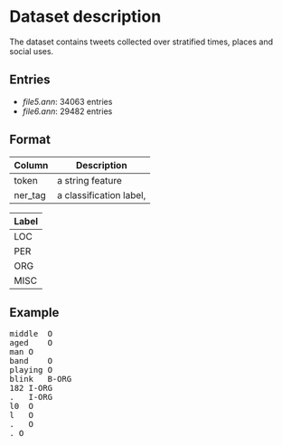 # Dataset description

The dataset contains tweets collected over stratified times, places and social uses. 

## Entries

* _file5.ann_: 34063 entries
* _file6.ann_: 29482 entries

## Format

| Column | Description       |
| ----- | ------------------ |
|token | a string feature |
|ner_tag| a classification label, |


| Label |
| ------ |
| LOC
| PER
| ORG
| MISC


## Example
<pre>
middle	O
aged	O
man	O
band	O
playing	O
blink	B-ORG
182	I-ORG
.	I-ORG
l0	O
l	O
.	O
. O
</pre>
